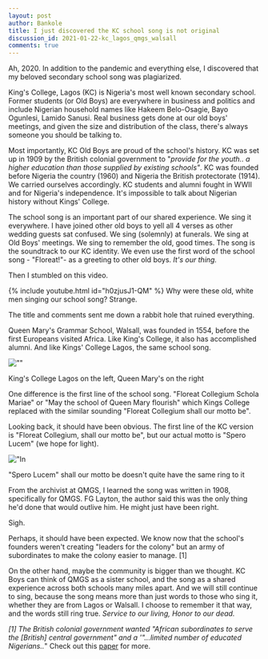```yaml
---
layout: post
author: Bankole
title: I just discovered the KC school song is not original
discussion_id: 2021-01-22-kc_lagos_qmgs_walsall
comments: true
---
```


Ah, 2020. In addition to the pandemic and everything else, I discovered that my
beloved secondary school song was plagiarized.

King's College, Lagos (KC) is Nigeria's most well known secondary school.
Former students (or Old Boys) are everywhere in business and politics and
include Nigerian household names like Hakeem Belo-Osagie, Bayo Ogunlesi, Lamido
Sanusi. Real business gets done at our old boys' meetings, and given the size
and distribution of the class, there's always someone you should be talking to.

Most importantly, KC Old Boys are proud of the school's history. KC was set up
in 1909 by the British colonial government to "*provide for the youth.. a higher
education than those supplied by existing schools"*. KC was founded before
Nigeria the country (1960) and Nigeria the British protectorate (1914). We
carried ourselves accordingly. KC students and alumni fought in WWII and for
Nigeria's independence. It's impossible to talk about Nigerian history without
Kings' College.

The school song is an important part of our shared experience. We sing it
everywhere. I have joined other old boys to yell all 4 verses as other wedding
guests sat confused. We sing (solemnly) at funerals. We sing at Old Boys'
meetings. We sing to remember the old, good times. The song is the soundtrack to
our KC identity. We even use the first word of the school song - "Floreat!"- as
a greeting to other old boys. *It's our thing.*

Then I stumbled on this video.

{% include youtube.html id="h0zjusJ1-QM" %}
Why were these old, white men singing our school song? Strange.

The title and comments sent me down a rabbit hole that ruined everything.

Queen Mary's Grammar School, Walsall, was founded in 1554, before the first
Europeans visited Africa. Like King's College, it also has accomplished alumni.
And like Kings' College Lagos, the same school song.

![""]("/uploads/2021/01/school-songs-1024x683.png")

King's College Lagos on the left, Queen Mary's on the right

One difference is the first line of the school song. "Floreat Collegium Schola
Mariae" or "May the school of Queen Mary flourish" which Kings College
replaced with the similar sounding "Floreat Collegium shall our motto be".

Looking back, it should have been obvious. The first line of the KC version is
"Floreat Collegium, shall our motto be", but our actual motto is "Spero
Lucem" (we hope for light).

!["In]("/uploads/2021/01/image.jpeg")

"Spero Lucem" shall our motto be doesn't quite have the same ring to it

From the archivist at QMGS, I learned the song was written in 1908, specifically
for QMGS. FG Layton, the author said this was the only thing he'd done that
would outlive him. He might just have been right.

Sigh.

Perhaps, it should have been expected. We know now that the school's founders
weren't creating "leaders for the colony" but an army of subordinates to make
the colony easier to manage. [1]

On the other hand, maybe the community is bigger than we thought. KC Boys can
think of QMGS as a sister school, and the song as a shared experience across
both schools many miles apart. And we will still continue to sing, because the
song means more than just words to those who sing it, whether they are from
Lagos or Walsall. I choose to remember it that way, and the words still ring
true. *Service to our living, Honor to our dead.*

*[1] The British colonial government wanted "African subordinates to serve the
[British] central government" and a '"...limited number of educated
Nigerians..*" Check out this
[paper]("https://ecommons.luc.edu/cgi/viewcontent.cgi?article=3012&context=luc_diss")
for more.
